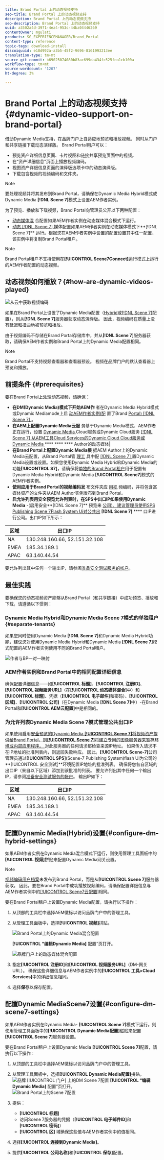 ```yaml
---
title: Brand Portal 上的动态视频支持
seo-title: Brand Portal 上的动态视频支持
description: Brand Portal 上的动态视频支持
seo-description: Brand Portal 上的动态视频支持
uuid: a3502a4d-3971-4ea4-953c-44ba04446269
contentOwner: mgulati
products: SG_EXPERIENCEMANAGER/Brand_Portal
content-type: reference
topic-tags: download-install
discoiquuid: e18d992a-a3b5-45f2-9696-8161993213ee
translation-type: tm+mt
source-git-commit: b69025074080b83ac699da434fc525fea1cb100a
workflow-type: tm+mt
source-wordcount: '1207'
ht-degree: 3%

---
```



# Brand Portal 上的动态视频支持 {#dynamic-video-support-on-brand-portal}

借助Dynamic Media支持，在品牌门户上自适应地预览和播放视频。 同时从门户和共享链接下载动态演绎版。
Brand Portal用户可以：

* 预览资产详细信息页面、卡片视图和链接共享预览页面中的视频。
* 在“资产详细信息”页面上播放视频编码。
* 视图资产详细信息页面的演绎版选项卡中的动态演绎版。
* 下载包含视频的视频编码和文件夹。

>[!NOTE]
>
>要处理视频并将其发布到Brand Portal，请确保在Dynamic Media Hybrid模式或Dynamic Media **[!DNL Scene 7]**&#x200B;模式上设置AEM作者实例。

为了预览、播放和下载视频，Brand Portal向管理员公开以下两种配置：

* [动态媒体混](#configure-dm-hybrid-settings)
合配置如果AEM作者实例在动态媒体混合模式下运行。
* [动态 [!DNL Scene 7] ](#configure-dm-scene7-settings)
媒体配置如果AEM作者实例在动态媒体模式下**[!DNL Scene 7]** 运行。根据您在AEM作者实例中设置的配置设置其中任一配置，该实例中将复制Brand Portal租户。

>[!NOTE]
>
>Brand Portal租户不支持使用在&#x200B;**[!UICONTROL Scene7Connect]**&#x200B;运行模式上运行的AEM作者配置的动态视频。

## 动态视频如何播放？{#how-are-dynamic-videos-played}

![从云中获取视频编码](assets/VideoEncodes.png)

如果在Brand Portal上设置了Dynamic Media配置（[Hybrid](../using/dynamic-video-brand-portal.md#configure-dm-hybrid-settings)或[[!DNL Scene 7]](../using/dynamic-video-brand-portal.md#configure-dm-scene7-settings)配置），则从&#x200B;**[!DNL Scene 7]**&#x200B;服务器获取动态演绎版。 因此，视频编码在质量上没有延迟和扭曲地被预览和播放。

由于视频编码不存储在Brand Portal存储库中，并从&#x200B;**[!DNL Scene 7]**&#x200B;服务器获取，请确保AEM作者实例和Brand Portal上的Dynamic Media配置相同。

>[!NOTE]
>
>Brand Portal不支持视频查看器和查看器预设。 视频在品牌门户的默认查看器上预览和播放。

## 前提条件 {#prerequisites}

要在Brand Portal上处理动态视频，请确保：

* **在DM(Dynamic Media)模式下开始AEM作**
者在Dynamic Media Hybrid模式或Dynamic Mediamode上启 [动AEM作者实例(配](https://helpx.adobe.com/experience-manager/6-5/assets/using/config-dynamic.html#EnablingDynamicMedia) 置了Brand  [Portal) [!DNL Scene 7] ](https://helpx.adobe.com/experience-manager/6-5/assets/using/config-dms7.html#EnablingDynamicMediainScene7mode)。
* **在AEM上配置Dynamic Media云服**
务基于Dynamic Media模式，AEM作者正在运行，设置 [Dynamic Media ](https://helpx.adobe.com/experience-manager/6-5/assets/using/config-dynamic.html#ConfiguringDynamicMediaCloudServices) Cloud服务或Dynamic Cloud服务 [[!DNL Scene 7] 从AEM工具Cloud Services的Dynamic Cloud Cloud服务或Dynamic Media ](https://helpx.adobe.com/experience-manager/6-5/assets/using/config-dms7.html#ConfiguringDynamicMediaCloudServices)  ****  ****  **** Author的动态媒体|
* **在Brand Portal上配置Dynamic Media根**
据AEM Author上的Dynamic Media云配置，从Brand Portal管 [理工](#configure-dm-hybrid-settings) 具中配 [[!DNL Scene 7] ](#configure-dm-scene7-settings)  置Dynamic Media设置或设置。如果您使用Dynamic Media Hybrid和Dynamic Media的功能&#x200B;**[!UICONTROL S7]**，请确保将[单独的Brand Portal租户](#separate-tenants)用于配置有Dynamic Media Hybrid和Dynamic Media **[!UICONTROL Scene7]**&#x200B;模式的AEM作者实例。
* **使用应用于Brand Portal的视频编码发**
布文件夹应 [用视](https://helpx.adobe.com/experience-manager/6-5/assets/using/video-profiles.html) 频编码，并将包含富媒体资产的文件夹从AEM Author实例发布到Brand Portal。
* **启允许列表用安全预览允许列表时，在SPS中出口IP如果使用Dynamic Media**
-(启用安全**[!DNL Scene 7]** 预览来 [公司)，建议管理员使用SPS Publishing Scene 7Flash System Ui对公共出](https://docs.adobe.com/content/help/en/dynamic-media-classic/using/upload-publish/testing-assets-making-them-public.html)  **[!DNL Scene 7]**  [](https://docs.adobe.com/content/help/en/dynamic-media-classic/using/upload-publish/testing-assets-making-them-public.html#testing-the-secure-testing-service) **** 口IP进行公司。出口IP如下所示：

| **区域** | **出口IP** |
|--- |--- |
| NA | 130.248.160.66, 52.151.32.108 |
| EMEA | 185.34.189.1 |
| APAC | 63.140.44.54 |

要允许列出其中任何一个输出IP，请参阅[准备安全测试服务的帐户](https://docs.adobe.com/content/help/en/dynamic-media-classic/using/upload-publish/testing-assets-making-them-public.html#testing-the-secure-testing-service)。

## 最佳实践

要确保您的动态视频资产能够从Brand Portal（和共享链接）中成功预览、播放和下载，请遵循以下惯例：

### Dynamic Media Hybrid和Dynamic Media Scene 7模式的单独租户{#separate-tenants}

如果您同时使用Dynamic Media **[!DNL Scene 7]**&#x200B;和Dynamic Media Hybrid功能，建议您对使用Dynamic Media Hybrid和Dynamic Media **[!DNL Scene 7]**&#x200B;模式配置的AEM作者实例使用不同的Brand Portal租户。<br />

![作者与BP一对一映射](assets/BPDynamicMedia.png)

### AEM作者实例和Brand Portal中的相同配置详细信息

确保配置详细信息——如&#x200B;**[!UICONTROL 标题]**、**[!UICONTROL 注册ID]**、**[!UICONTROL 视频服务URL]**（在&#x200B;**[!UICONTROL 动态媒体混合]**&#x200B;中）和&#x200B;**[!UICONTROL 标题]**、凭据（**[!UICONTROL 电子邮件]**&#x200B;和密码）、**[!UICONTROL 区域]**、**[!UICONTROL 公司]**（在Dynamic Media **[!DNL Scene 7]**&#x200B;中）-在Brand Portal和&#x200B;**[!UICONTROL AEM云配置]**&#x200B;中是相同的。

### 为允许列表Dynamic Media Scene 7模式管理公共出口IP

如果使用启用[安全预览的Dynamic Media **[!UICONTROL Scene 7]**&#x200B;将视频资产提供给Brand Portal，则&#x200B;**[!UICONTROL Scene 7]**&#x200B;将建立专用的图像服务器来暂存环境或内部应用程序。 ](https://docs.adobe.com/content/help/en/dynamic-media-classic/using/upload-publish/testing-assets-making-them-public.html)对此服务器的任何请求都检查来源IP地址。 如果传入请求不在IP地址的批准列表内，则返回失败响应。
因此，**[!UICONTROL Scene-7]**&#x200B;公司管理员通过&#x200B;**[!UICONTROL SPS]**(Scene-7 Publishing System)flash UI为公司的&#x200B;**[!UICONTROL 安全测试]**环境配置IP地址的批准列表。 确保将您各自区域的出口IP（来自以下区域）添加到该批准的列表。
要允许列出其中任何一个输出IP，请参阅[准备安全测试服务的帐户](https://docs.adobe.com/content/help/en/dynamic-media-classic/using/upload-publish/testing-assets-making-them-public.html#testing-the-secure-testing-service)。
输出IP如下：

| **区域** | **出口IP** |
|--- |--- |
| NA | 130.248.160.66, 52.151.32.108 |
| EMEA | 185.34.189.1 |
| APAC | 63.140.44.54 |

## 配置Dynamic Media(Hybrid)设置{#configure-dm-hybrid-settings}

如果AEM作者实例在Dynamic Media混合模式下运行，则使用管理工具面板中的&#x200B;**[!UICONTROL 视频]**&#x200B;拼贴来配置Dynamic Media网关设置。

>[!NOTE]
>
>[视频编码用户档案](https://helpx.adobe.com/experience-manager/6-5/assets/using/video-profiles.html)未发布到Brand Portal，而是从&#x200B;**[!UICONTROL Scene 7]**&#x200B;服务器获取。 因此，要在Brand Portal中成功播放视频编码，请确保配置详细信息与AEM作者实例中的[[!UICONTROL Scene7云配置]](https://helpx.adobe.com/experience-manager/6-5/assets/using/config-dms7.html#ConfiguringDynamicMediaCloudServices)相同。

要在Brand Portal租户上设置Dynamic Media配置，请执行以下操作：

1. 从顶部的工具栏中选择AEM徽标以访问品牌门户中的管理工具。
1. 从管理工具面板中，选择&#x200B;**[!UICONTROL 视频]**&#x200B;拼贴。

   ![Brand Portal上的Dynamic Media混合配置](assets/DMHybrid-Video.png)

   **[!UICONTROL “编辑Dynamic Media]** 配置”页打开。

   ![品牌门户上的动态媒体混合配置](assets/edit-dynamic-media-config.png)

1. 指定&#x200B;**[!UICONTROL 注册ID]**&#x200B;和&#x200B;**[!UICONTROL 视频服务URL]**（DM-网关URL）。 确保这些详细信息与AEM作者实例中的&#x200B;**[!UICONTROL 工具>Cloud Services]**&#x200B;中的详细信息相同。
1. 选择&#x200B;**保存**&#x200B;以保存配置。

## 配置Dynamic MediaScene7设置{#configure-dm-scene7-settings}

如果AEM作者实例在Dynamic Media- **[!UICONTROL Scene 7]**&#x200B;模式下运行，则使用管理工具面板中的&#x200B;**[!UICONTROL Dynamic Media配置]**&#x200B;磁贴来配置&#x200B;**[!UICONTROL Scene 7]**&#x200B;服务器设置。

要在Brand Portal租户上设置Dynamic Media **[!UICONTROL Scene 7]**&#x200B;配置，请执行以下操作：

1. 从顶部的工具栏中选择AEM徽标以访问品牌门户中的管理工具。

2. 从管理工具面板中，选择&#x200B;**[!UICONTROL Dynamic Media配置]**&#x200B;拼贴。<br />
   ![品牌 [!UICONTROL 门户] 上的DM Scene 7配置](assets/DMS7-Tile.png)
   **[!UICONTROL “编辑Dynamic Media]** 配置”页打开。<br />
   ![Brand Portal上的Scene 7配置](assets/S7Config.png)

3. 提供：
   * **[!UICONTROL 标题]**
   * 访问Scene 7服务器的凭据（**[!UICONTROL 电子邮件ID]**&#x200B;和&#x200B;**[!UICONTROL 密码]**）
   * **[!UICONTROL 区]**
域确保这些值与AEM作者实例中的值相同。

4. 选择&#x200B;**[!UICONTROL 连接到Dynamic Media]**。

5. 提供&#x200B;**[!UICONTROL 公司名称]**&#x200B;和&#x200B;**[!UICONTROL 保存]**&#x200B;配置。
